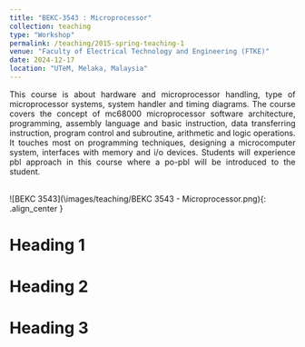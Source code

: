 ```yaml
---
title: "BEKC-3543 : Microprocessor"
collection: teaching
type: "Workshop"
permalink: /teaching/2015-spring-teaching-1
venue: "Faculty of Electrical Technology and Engineering (FTKE)"
date: 2024-12-17
location: "UTeM, Melaka, Malaysia"
---
```


<div style="text-align: justify">This course is about hardware and microprocessor handling, type of microprocessor systems, system handler and timing diagrams. The course covers the concept of mc68000 microprocessor software architecture, programming, assembly language and basic instruction, data transferring instruction, program control and subroutine, arithmetic and logic operations. It touches most on programming techniques, designing a microcomputer system, interfaces with memory and i/o devices. Students will experience pbl approach in this course where a po-pbl will be introduced to the student.</div>
<br>

![BEKC 3543](\images/teaching/BEKC 3543 - Microprocessor.png){: .align_center }

Heading 1
======

Heading 2
======

Heading 3
======
